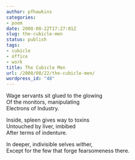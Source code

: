 ```yaml
---
author: pfhawkins
categories:
- poem
date: 2008-08-22T17:27:01Z
slug: the-cubicle-men
status: publish
tags:
- cubicle
- office
- work
title: The Cubicle Men
url: /2008/08/22/the-cubicle-men/
wordpress_id: "48"
---
```


Wage servants sit glued to the glowing  
Of the monitors, manipulating  
Electrons of Industry.

Inside, spleen gives way to toxins  
Untouched by liver, imbibed  
After terms of indenture.

In deeper, indivisible selves wither,  
Except for the few that forge fearsomeness there.

